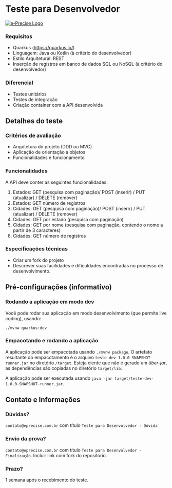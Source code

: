# Teste para Desenvolvedor

[![e-Precise Logo](https://www.e-precise.com.br/assets/images/logo_com_sombra.png)](https://www.e-precise.com.br/)

### Requisitos

- Quarkus (https://quarkus.io/)
- Linguagem: Java ou Kotlin (à critério do desenvolvedor)
- Estilo Arquitetural: REST
- Inserção de registros em banco de dados SQL ou NoSQL (à critério do desenvolvedor)

### Diferencial

- Testes unitários
- Testes de integração
- Criação container com a API desenvolvida

## Detalhes do teste

### Critérios de avaliação

- Arquitetura do projeto (DDD ou MVC)
- Aplicação de orientação a objetos
- Funcionalidades e funcionamento

### Funcionalidades

A API deve conter as seguintes funcionalidades:

1. Estados: GET (pesquisa com paginação)/ POST (inserir) / PUT (atualizar) / DELETE (remover)
2. Estados: GET número de registros
3. Cidades: GET (pesquisa com paginação)/ POST (inserir) / PUT (atualizar) / DELETE (remover)
4. Cidades: GET por estado (pesquisa com paginação)
5. Cidades: GET por nome (pesquisa com paginação, contendo o nome a partir de 3 caracteres)
6. Cidades: GET número de registros

### Especificações técnicas

- Criar um fork do projeto
- Descrever suas facilidades e dificuldades encontradas no processo de desenvolvimento.

## Pré-configurações (informativo)

### Rodando a aplicação em modo dev

Você pode rodar sua aplicação em modo desenvolvimento (que permite live coding), usando:

```
./mvnw quarkus:dev
```

### Empacotando e rodando a aplicação

A aplicação pode ser empacotada usando `./mvnw package`.
O artefato resultante do empacotamento é o arquivo `teste-dev-1.0.0-SNAPSHOT-runner.jar` no diretório `/target`.
Esteja ciente que não é gerado um _über-jar_, as dependências são copiadas no diretório `target/lib`.

A aplicação pode ser executada usando `java -jar target/teste-dev-1.0.0-SNAPSHOT-runner.jar`.

## Contato e Informações

### Dúvidas?
`contato@eprecise.com.br` com título `Teste para Desenvolvedor - Dúvida`

### Envio da prova?
`contato@eprecise.com.br` com título `Teste para Desenvolvedor - Finalização`. 
Incluir link com fork do repositório. 

### Prazo?
1 semana após o recebimento do teste.
